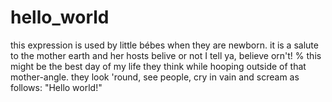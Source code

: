 # hello_world
this expression is used by little bébes when they are newborn. it is a salute to the mother earth and her hosts
belive or not I tell ya, believe orn't!
% this might be the best day of my life they think while hooping outside of that mother-angle. they look 'round, see people, cry in vain and scream as follows:
"Hello world!"
